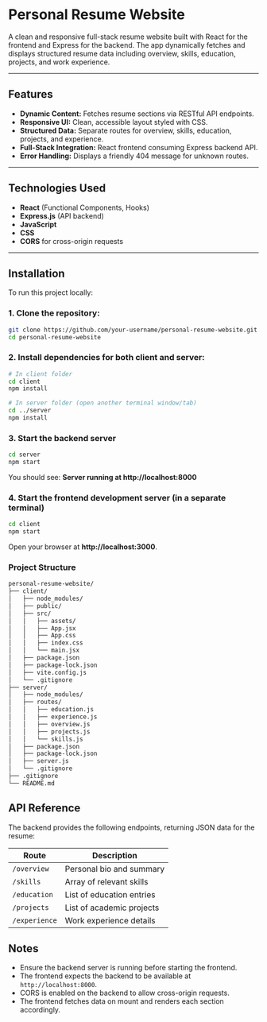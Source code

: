 # Personal Resume Website

A clean and responsive full-stack resume website built with React for the frontend and Express for the backend. The app dynamically fetches and displays structured resume data including overview, skills, education, projects, and work experience.

---

## Features

- **Dynamic Content:** Fetches resume sections via RESTful API endpoints.
- **Responsive UI:** Clean, accessible layout styled with CSS.
- **Structured Data:** Separate routes for overview, skills, education, projects, and experience.
- **Full-Stack Integration:** React frontend consuming Express backend API.
- **Error Handling:** Displays a friendly 404 message for unknown routes.

---

## Technologies Used

- **React** (Functional Components, Hooks)
- **Express.js** (API backend)
- **JavaScript**
- **CSS**
- **CORS** for cross-origin requests

---

## Installation

To run this project locally:

### 1. Clone the repository:

```bash
git clone https://github.com/your-username/personal-resume-website.git
cd personal-resume-website

```

### 2. Install dependencies for both client and server:

```bash
# In client folder
cd client
npm install

# In server folder (open another terminal window/tab)
cd ../server
npm install

```

### 3. Start the backend server

```bash
cd server
npm start

```

You should see: **Server running at http://localhost:8000**

### 4. Start the frontend development server (in a separate terminal)

```bash
cd client
npm start

```

Open your browser at **http://localhost:3000**.

### Project Structure

```bash
personal-resume-website/
├── client/
│   ├── node_modules/
│   ├── public/
│   ├── src/
│   │   ├── assets/
│   │   ├── App.jsx
│   │   ├── App.css
│   │   ├── index.css
│   │   └── main.jsx
│   ├── package.json
│   ├── package-lock.json
│   ├── vite.config.js
│   └── .gitignore
├── server/
│   ├── node_modules/
│   ├── routes/
│   │   ├── education.js
│   │   ├── experience.js
│   │   ├── overview.js
│   │   ├── projects.js
│   │   └── skills.js
│   ├── package.json
│   ├── package-lock.json
│   ├── server.js
│   └── .gitignore
├── .gitignore
└── README.md

```

## API Reference

The backend provides the following endpoints, returning JSON data for the resume:

| Route        | Description               |
|--------------|---------------------------|
| `/overview`  | Personal bio and summary  |
| `/skills`    | Array of relevant skills  |
| `/education` | List of education entries |
| `/projects`  | List of academic projects |
| `/experience`| Work experience details   |

## Notes

- Ensure the backend server is running before starting the frontend.
- The frontend expects the backend to be available at `http://localhost:8000`.
- CORS is enabled on the backend to allow cross-origin requests.
- The frontend fetches data on mount and renders each section accordingly.
